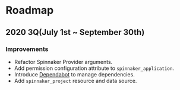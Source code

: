 # Roadmap

## 2020 3Q(July 1st ~ September 30th)

### Improvements

* Refactor Spinnaker Provider arguments.
* Add permission configuration attribute to `spinnaker_application`.
* Introduce [Dependabot](https://dependabot.com/) to manage dependencies.
* Add `spinnaker_project` resource and data source.
